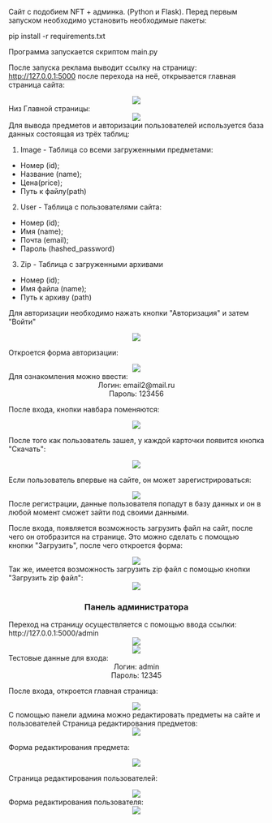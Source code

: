 Сайт с подобием NFT + админка. (Python и Flask).
Перед первым запуском необходимо установить необходимые пакеты:

pip install -r requirements.txt

Программа запускается скриптом main.py

После запуска реклама выводит ссылку на страницу: http://127.0.0.1:5000 после перехода на неё, открывается главная
страница сайта:
<div align="center">
<img src="mdimages/image01.png">
</div>
Низ Главной страницы:
<div align="center">
<img src="mdimages/image2.png">
</div>
Для вывода предметов и авторизации пользователей используется база данных состоящая из трёх таблиц:

1. Image - Таблица со всеми загруженными предметами:

* Номер (id);
* Название (name);
* Цена(price);
* Путь к файлу(path)

2. User - Таблица с пользователями сайта:
* Номер (id);
* Имя (name);
* Почта (email);
* Пароль (hashed_password)
3. Zip - Таблица с загруженными архивами
* Номер (id);
* Имя файла (name);
* Путь к архиву (path)

Для авторизации необходимо нажать кнопки "Авторизация" и затем "Войти"
<div align="center">
<img src="mdimages/image3.png">
</div>

Откроется форма авторизации:
<div align="center">
<img src="mdimages/image4.png">
</div>
Для ознакомления можно ввести:
<div align="center">
Логин: email2@mail.ru<br>
Пароль: 123456
</div>

После входа, кнопки навбара поменяются:
<div align="center">
<img src="mdimages/image5.png">
</div>

После того как пользователь зашел, у каждой карточки появится кнопка "Скачать":
<div align="center">
<img src="mdimages/image6.png">
</div>

Если пользователь впервые на сайте, он может зарегистрироваться:
<div align="center">
<img src="mdimages/image7.png">
</div>
После регистрации, данные пользователя попадут в базу данных и он в любой момент сможет зайти под своими данными.

После входа, появляется возможность загрузить файл на сайт, после чего он отобразится на странице.
Это можно сделать с помощью кнопки "Загрузить", после чего откроется форма:
<div align="center">
<img src="mdimages/image15.png">
</div>
Так же, имеется возможность загрузить zip файл с помощью кнопки "Загрузить zip файл":
<div align="center">
<img src="mdimages/image16.png">
</div>

<div align="center">
<h3> Панель администратора</h3>
</div>
Переход на страницу осуществляется с помощью ввода ссылки: http://127.0.0.1:5000/admin
<div align="center">
<img src="mdimages/image14.png">
</div>
<div align="center">
<img src="mdimages/image8.png">
</div>
Тестовые данные для входа:
<div align="center">
Логин: admin<br>
Пароль: 12345
</div>

После входа, откроется главная страница:
<div align="center">
<img src="mdimages/image9.png">
</div>
С помощью панели админа можно редактировать предметы на сайте и пользователей
Страница редактирования предметов:
<div align="center">
<img src="mdimages/image10.png">
</div>

Форма редактирования предмета:
<div align="center">
<img src="mdimages/image11.png">
</div>

Страница редактирования пользователей:
<div align="center">
<img src="mdimages/image12.png">
</div>
Форма редактирования пользователя:
<div align="center">
<img src="mdimages/image13.png">
</div>
